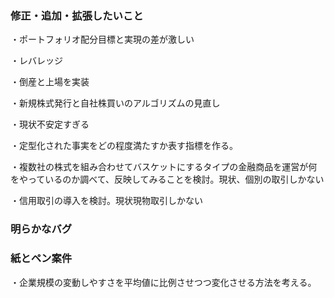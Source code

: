 ### 修正・追加・拡張したいこと
・ポートフォリオ配分目標と実現の差が激しい

・レバレッジ

・倒産と上場を実装

・新規株式発行と自社株買いのアルゴリズムの見直し

・現状不安定すぎる

・定型化された事実をどの程度満たすか表す指標を作る。

・複数社の株式を組み合わせてバスケットにするタイプの金融商品を運営が何をやっているのか調べて、反映してみることを検討。現状、個別の取引しかない

・信用取引の導入を検討。現状現物取引しかない

### 明らかなバグ

### 紙とペン案件
・企業規模の変動しやすさを平均値に比例させつつ変化させる方法を考える。
